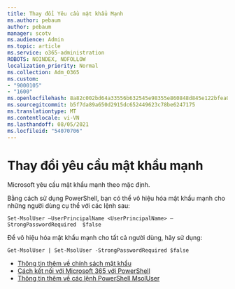 ```yaml
---
title: Thay đổi Yêu cầu mật khẩu Mạnh
ms.author: pebaum
author: pebaum
manager: scotv
ms.audience: Admin
ms.topic: article
ms.service: o365-administration
ROBOTS: NOINDEX, NOFOLLOW
localization_priority: Normal
ms.collection: Adm_O365
ms.custom:
- "9000105"
- "1600"
ms.openlocfilehash: 8a82c002bd64a33556b632545e98355e860848d845e122bfea06fbc5ee5dcb90
ms.sourcegitcommit: b5f7da89a650d2915dc652449623c78be6247175
ms.translationtype: MT
ms.contentlocale: vi-VN
ms.lasthandoff: 08/05/2021
ms.locfileid: "54070706"
---
```

# <a name="change-strong-password-requirement"></a>Thay đổi yêu cầu mật khẩu mạnh

Microsoft yêu cầu mật khẩu mạnh theo mặc định.

Bằng cách sử dụng PowerShell, bạn có thể vô hiệu hóa mật khẩu mạnh cho những người dùng cụ thể với các lệnh sau:

`Set-MsolUser –UserPrincipalName <UserPrincipalName> –StrongPasswordRequired  $false`

Để vô hiệu hóa mật khẩu mạnh cho tất cả người dùng, hãy sử dụng:

`Get-MsolUser | Set-MsolUser -StrongPasswordRequired $false`

- [Thông tin thêm về chính sách mật khẩu](https://docs.microsoft.com/azure/active-directory/authentication/concept-sspr-policy#password-policies-that-only-apply-to-cloud-user-accounts)
- [Cách kết nối với Microsoft 365 với PowerShell](https://docs.microsoft.com/office365/enterprise/powershell/connect-to-office-365-powershell#connect-with-the-microsoft-azure-active-directory-module-for-windows-powershell)
- [Thông tin thêm về các lệnh PowerShell MsolUser](https://docs.microsoft.com/powershell/module/msonline/set-msoluser?view=azureadps-1.0)

